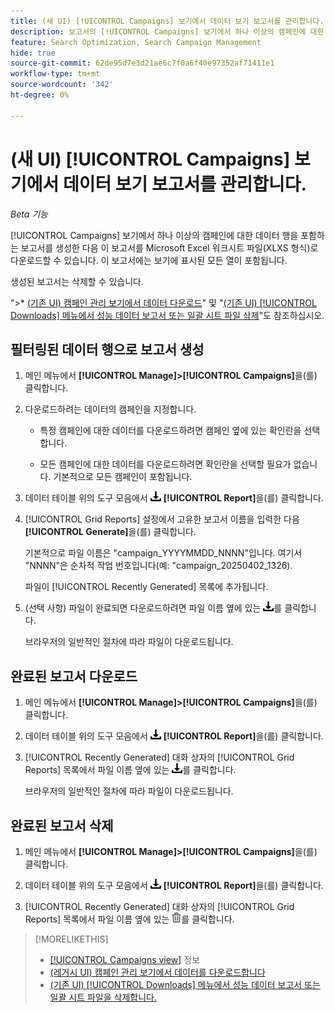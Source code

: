 ```yaml
---
title: (새 UI) [!UICONTROL Campaigns] 보기에서 데이터 보기 보고서를 관리합니다.
description: 보고서의 [!UICONTROL Campaigns] 보기에서 하나 이상의 캠페인에 대한 데이터 행이 포함된 보고서를 생성, 다운로드 및 삭제하는 방법을 알아봅니다.
feature: Search Optimization, Search Campaign Management
hide: true
source-git-commit: 62de95d7e3d21ae6c7f0a6f40e97352af71411e1
workflow-type: tm+mt
source-wordcount: '342'
ht-degree: 0%

---
```


# (새 UI) [!UICONTROL Campaigns] 보기에서 데이터 보기 보고서를 관리합니다.

<!-- Wording??????  Filtered data reports? -->

*Beta 기능*

[!UICONTROL Campaigns] 보기에서 하나 이상의 캠페인에 대한 데이터 행을 포함하는 보고서를 생성한 다음 이 보고서를 Microsoft Excel 워크시트 파일(XLXS 형식)로 다운로드할 수 있습니다. 이 보고서에는 보기에 표시된 모든 열이 포함됩니다.

생성된 보고서는 삭제할 수 있습니다.

&quot;>* [(기존 UI) 캠페인 관리 보기에서 데이터 다운로드](/help/search-social-commerce/common-tasks/navigation-editing-selection/download.md)&quot; 및 &quot;[(기존 UI) [!UICONTROL Downloads] 메뉴에서 성능 데이터 보고서 또는 일괄 시트 파일 삭제](/help/search-social-commerce/common-tasks/navigation-editing-selection/download-delete-data.md)&quot;도 참조하십시오.

## 필터링된 데이터 행으로 보고서 생성

1. 메인 메뉴에서 **[!UICONTROL Manage]>[!UICONTROL Campaigns]**&#x200B;을(를) 클릭합니다.

1. 다운로드하려는 데이터의 캠페인을 지정합니다.

   * 특정 캠페인에 대한 데이터를 다운로드하려면 캠페인 옆에 있는 확인란을 선택합니다.

   * 모든 캠페인에 대한 데이터를 다운로드하려면 확인란을 선택할 필요가 없습니다. 기본적으로 모든 캠페인이 포함됩니다.

1. 데이터 테이블 위의 도구 모음에서 ![다운로드](/help/search-social-commerce/assets/download.png "다운로드") **[!UICONTROL Report]**&#x200B;을(를) 클릭합니다.

1. [!UICONTROL Grid Reports] 설정에서 고유한 보고서 이름을 입력한 다음 **[!UICONTROL Generate]**&#x200B;을(를) 클릭합니다.

   기본적으로 파일 이름은 &quot;campaign_YYYYMMDD_NNNN&quot;입니다. 여기서 &quot;NNNN&quot;은 순차적 작업 번호입니다(예: &quot;campaign_20250402_1326).

   파일이 [!UICONTROL Recently Generated] 목록에 추가됩니다.

1. (선택 사항) 파일이 완료되면 다운로드하려면 파일 이름 옆에 있는 ![다운로드](/help/search-social-commerce/assets/download.png "다운로드")를 클릭합니다.

   브라우저의 일반적인 절차에 따라 파일이 다운로드됩니다.

## 완료된 보고서 다운로드

1. 메인 메뉴에서 **[!UICONTROL Manage]>[!UICONTROL Campaigns]**&#x200B;을(를) 클릭합니다.

1. 데이터 테이블 위의 도구 모음에서 ![다운로드](/help/search-social-commerce/assets/download.png "다운로드") **[!UICONTROL Report]**&#x200B;을(를) 클릭합니다.

1. [!UICONTROL Recently Generated] 대화 상자의 [!UICONTROL Grid Reports] 목록에서 파일 이름 옆에 있는 ![다운로드](/help/search-social-commerce/assets/download.png "다운로드")를 클릭합니다.

   브라우저의 일반적인 절차에 따라 파일이 다운로드됩니다.

## 완료된 보고서 삭제

1. 메인 메뉴에서 **[!UICONTROL Manage]>[!UICONTROL Campaigns]**&#x200B;을(를) 클릭합니다.

1. 데이터 테이블 위의 도구 모음에서 ![다운로드](/help/search-social-commerce/assets/download.png "다운로드") **[!UICONTROL Report]**&#x200B;을(를) 클릭합니다.

1. [!UICONTROL Recently Generated] 대화 상자의 [!UICONTROL Grid Reports] 목록에서 파일 이름 옆에 있는 ![삭제](/help/search-social-commerce/assets/delete-new.png "삭제")를 클릭합니다.

>[!MORELIKETHIS]
>
>* [[!UICONTROL Campaigns view]](campaign-view-about.md) 정보
>* [(레거시 UI) 캠페인 관리 보기에서 데이터를 다운로드합니다](/help/search-social-commerce/common-tasks/navigation-editing-selection/download.md)
>* [(기존 UI) [!UICONTROL Downloads] 메뉴에서 성능 데이터 보고서 또는 일괄 시트 파일을 삭제합니다.](/help/search-social-commerce/common-tasks/navigation-editing-selection/download-delete-data.md)
